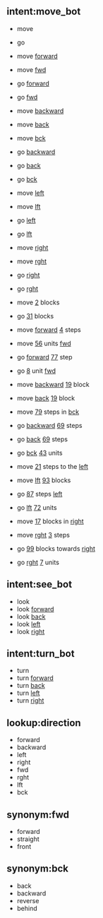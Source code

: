 ## intent:move_bot
- move <!-- no entity -->
- go <!-- no entity -->
- move [forward](direction:fwd)
- move [fwd](direction)
- go [forward](direction:fwd)
- go [fwd](direction)
- move [backward](direction:bck)
- move [back](direction:bck)
- move [bck](direction)
- go [backward](direction:bck)
- go [back](direction)
- go [bck](direction)
- move [left](direction:lft)
- move [lft](direction)
- go [left](direction:lft)
- go [lft](direction)
- move [right](direction:rght)
- move [rght](direction)
- go [right](direction:rght)
- go [rght](direction)

- move [2](magnitude) blocks
- go [31](magnitude) blocks
- move [forward](direction:fwd) [4](magnitude) steps
- move [56](magnitude) units [fwd](direction)
- go [forward](direction:fwd) [77](magnitude) step
- go  [8](magnitude) unit [fwd](direction)
- move [backward](direction:bck) [19](magnitude) block
- move [back](direction:bck) [19](magnitude) block
- move [79](magnitude) steps in [bck](direction)
- go [backward](direction:bck) [69](magnitude) steps
- go [back](direction:bck) [69](magnitude) steps
- go [bck](direction) [43](magnitude) units
- move [21](magnitude) steps to the [left](direction:lft)
- move [lft](direction) [93](magnitude) blocks
- go [87](magnitude) steps [left](direction:lft)
- go [lft](direction) [72](magnitude) units
- move [17](magnitude) blocks in [right](direction:rght)
- move [rght](direction) [3](magnitude) steps
- go [99](magnitude) blocks towards [right](direction:rght)
- go [rght](direction) [7](magnitude) units

## intent:see_bot
- look
- look [forward](direction:fwd)
- look [back](direction:bck)
- look [left](direction:lft)
- look [right](direction:rght)

## intent:turn_bot
- turn
- turn [forward](direction:fwd)
- turn [back](direction:bck)
- turn [left](direction:lft)
- turn [right](direction:rght)

## lookup:direction
- forward
- backward
- left
- right
- fwd
- rght
- lft
- bck

## synonym:fwd
- forward
- straight
- front

## synonym:bck
- back
- backward
- reverse
- behind